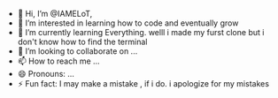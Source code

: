 - 👋 Hi, I’m @IAMELoT, 
- 👀 I’m interested in learning how to code and eventually grow
- 🌱 I’m currently learning Everything. welll i made my furst clone but i don't know how to find the terminal
- 💞️ I’m looking to collaborate on ...
- 📫 How to reach me ...
- 😄 Pronouns: ...
- ⚡ Fun fact: I may make a mistake , if i do. i apologize for my mistakes

<!---
IAMELoT/IAMELoT is a ✨ special ✨ repository because its `README.md` (this file) appears on your GitHub profile.
You can click the Preview link to take a look at your changes.
--->
